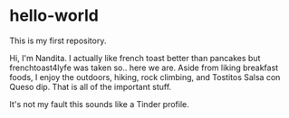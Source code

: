 # hello-world
This is my first repository.

Hi, 
I'm Nandita. I actually like french toast better than pancakes but frenchtoast4lyfe was taken so.. here we are. Aside from liking breakfast foods, I enjoy the outdoors, hiking, rock climbing, and Tostitos Salsa con Queso dip. That is all of the important stuff. 

It's not my fault this sounds like a Tinder profile.

